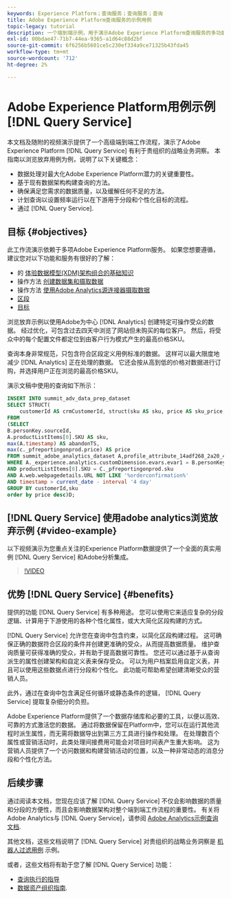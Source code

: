 ```yaml
---
keywords: Experience Platform；查询服务；查询服务；查询
title: Adobe Experience Platform查询服务的示例用例
topic-legacy: tutorial
description: 一个端到端示例，用于演示Adobe Experience Platform查询服务的多功能性和优势。
exl-id: 00bdae47-71b7-44ea-9365-a1d64c88d2bf
source-git-commit: 6f6256b5601ce5c230ef334a9ce71325b43fda45
workflow-type: tm+mt
source-wordcount: '712'
ht-degree: 2%

---
```


# Adobe Experience Platform用例示例 [!DNL Query Service]

本文档及随附的视频演示提供了一个高级端到端工作流程，演示了Adobe Experience Platform [!DNL Query Service] 有利于贵组织的战略业务洞察。 本指南以浏览放弃用例为例，说明了以下关键概念：

* 数据处理对最大化Adobe Experience Platform潜力的关键重要性。
* 基于现有数据架构构建查询的方法。
* 确保满足您需求的数据质量，以及缓解任何不足的方法。
* 计划查询以设置频率运行以在下游用于分段和个性化目标的流程。
* 通过 [!DNL Query Service].

## 目标 {#objectives}

此工作流演示依赖于多项Adobe Experience Platform服务。 如果您想要遵循，建议您对以下功能和服务有很好的了解：

* 的 [体验数据模型(XDM)架构组合的基础知识](../../xdm/schema/composition.md)
* 操作方法 [创建数据集和摄取数据](https://experienceleague.adobe.com/docs/platform-learn/tutorials/data-ingestion/create-datasets-and-ingest-data.html)
* 操作方法 [使用Adobe Analytics源连接器摄取数据](https://experienceleague.adobe.com/docs/platform-learn/tutorials/sources/ingest-data-from-adobe-analytics.html?lang=zh-Hans)
* [区段](../../segmentation/home.md)
* [目标](../../destinations/home.md)

浏览放弃示例以使用Adobe为中心 [!DNL Analytics] 创建特定可操作受众的数据。 经过优化，可包含过去四天中浏览了网站但未购买的每位客户。 然后，将受众中的每个配置文件都定位到由客户行为模式产生的最高价格SKU。

查询本身非常规范，只包含符合区段定义用例标准的数据。 这样可以最大限度地减少 [!DNL Analytics] 正在处理的数据。 它还会按从高到低的价格对数据进行订购，并选择用户正在浏览的最高价格SKU。

演示文稿中使用的查询如下所示：

```sql
INSERT INTO summit_adv_data_prep_dataset
SELECT STRUCT(
    customerId AS crmCustomerId, struct(sku AS sku, price AS sku_price, abandonTS AS abandonTS) AS abandonBrowse) AS _pfreportingonprod
FROM
(SELECT
B.personKey.sourceId,
A.productListItems[0].SKU AS sku,
max(A.timestamp) AS abandonTS,
max(c._pfreportingonprod.price) AS price
FROM summit_adobe_analytics_dataset A,profile_attribute_14adf268_2a20_4dee_bee6_a6b0e34616a9 B,summit_product_dataset c
WHERE A._experience.analytics.customDimension.evars.evar1 = B.personKey.sourceID
AND productListItems[0].SKU = C._pfreportingonprod.sku
AND A.web.webpagedetails.URL NOT LIKE '%orderconfirmation%'
AND timestamp > current_date - interval '4 day'
GROUP BY customerId,sku
order by price desc)D;
```

## [!DNL Query Service] 使用adobe analytics浏览放弃示例 {#video-example}

以下视频演示为您重点关注的Experience Platform数据提供了一个全面的真实用例 [!DNL Query Service] 和Adobe分析集成。

>[!VIDEO](https://video.tv.adobe.com/v/342533?quality=12&learn=on)

## 优势 [!DNL Query Service] {#benefits}

提供的功能 [!DNL Query Service] 有多种用途。 您可以使用它来适应复杂的分段逻辑、计算用于下游使用的各种个性化属性，或大大简化区段构建的方式。

[!DNL Query Service] 允许您在查询中包含约束，以简化区段构建过程。 这可确保正确的数据符合区段的条件并创建更准确的受众，从而提高数据质量。 维护查询质量可获得准确的受众，并有助于提高数据可靠性。 您还可以通过基于从查询派生的属性创建架构和自定义表来保存受众。 可以为用户档案启用自定义表，并且可以使用这些数据点进行分段和个性化。 此功能可帮助希望创建清晰受众的营销人员。

此外，通过在查询中包含满足任何循环或静态条件的逻辑， [!DNL Query Service] 提取复杂细分的负担。

Adobe Experience Platform提供了一个数据存储库和必要的工具，以便以高效、可靠的方式激活您的数据。 通过将数据保留在Platform中，您可以在运行其他流程时派生属性，而无需将数据导出到第三方工具进行操作和处理。 在处理数百个属性或营销活动时，此类处理间接费用可能会对项目时间表产生重大影响。 这为营销人员提供了一个访问数据和构建营销活动的位置，以及一种非常动态的消息分段和个性化方法。

## 后续步骤

通过阅读本文档，您现在应该了解 [!DNL Query Service] 不仅会影响数据的质量和分段的方便性，而且会影响数据架构对整个端到端工作流程的重要性。 有关将Adobe Analytics与 [!DNL Query Service]，请参阅 [Adobe Analytics示例查询文档](../sample-queries/adobe-analytics.md).

其他文档，这些文档说明了 [!DNL Query Service] 对贵组织的战略业务洞察是 [机器人过滤用例](./bot-filtering.md) 示例。

或者，这些文档将有助于您了解 [!DNL Query Service] 功能：

* [查询执行的指导](../best-practices/writing-queries.md)
* [数据资产组织指南](../best-practices/organize-data-assets.md).


